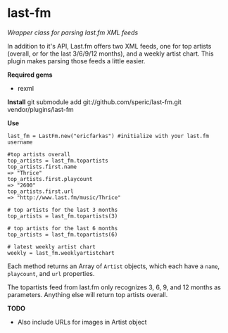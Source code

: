 last-fm
============

*Wrapper class for parsing last.fm XML feeds*

In addition to it's API, Last.fm offers two XML feeds, one for top artists (overall, or for the last 3/6/9/12 months), and a weekly artist chart.  This plugin makes parsing those feeds a little easier. 

**Required gems**

* rexml

**Install**
	git submodule add git://github.com/speric/last-fm.git vendor/plugins/last-fm

**Use**

	last_fm = LastFm.new("ericfarkas") #initialize with your last.fm username
	
	#top artists overall
	top_artists = last_fm.topartists
	top_artists.first.name
	=> "Thrice"
	top_artists.first.playcount
	=> "2600"
	top_artists.first.url
	=> "http://www.last.fm/music/Thrice"

	# top artists for the last 3 months	
	top_artists = last_fm.topartists(3)

	# top artists for the last 6 months
	top_artists = last_fm.topartists(6)

	# latest weekly artist chart	
	weekly = last_fm.weeklyartistchart

Each method returns an Array of `Artist` objects, which each have a `name`, `playcount`, and `url` properties.


The topartists feed from last.fm only recognizes 3, 6, 9, and 12 months as parameters.  Anything else will return top artists overall.

**TODO**

* Also include URLs for images in Artist object